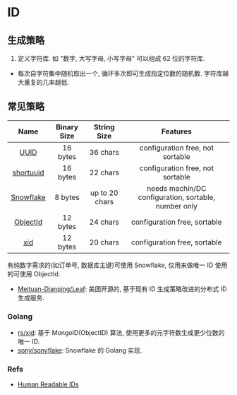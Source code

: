 # ID
## 生成策略
1. 定义字符库. 如 "数字, 大写字母, 小写字母" 可以组成 62 位的字符库.
* 每次自字符集中随机取出一个, 循环多次即可生成指定位数的随机数. 字符库越大重复的几率越低.

## 常见策略

| Name | Binary Size | String Size | Features |
| :-: | :-: | :-: | :-: |
| [UUID](https://en.wikipedia.org/wiki/Universally_unique_identifier) | 16 bytes | 36 chars | configuration free, not sortable |
| [shortuuid](https://github.com/skorokithakis/shortuuid) | 16 bytes | 22 chars | configuration free, not sortable |
| [Snowflake](https://blog.twitter.com/engineering/en_us/a/2010/announcing-snowflake.html) | 8 bytes | up to 20 chars | needs machin/DC configuration, sortable, number only |
| [ObjectId](https://docs.mongodb.com/manual/reference/method/ObjectId/) | 12 bytes | 24 chars | configuration free, sortable |
| [xid](https://github.com/rs/xid) | 12 bytes | 20 chars | configuration free, sortable |

有纯数字需求的(如订单号, 数据库主键)可使用 Snowflake, 仅用来做唯一 ID 使用的可使用 ObjectId.


* [Meituan-Dianping/Leaf](https://github.com/Meituan-Dianping/Leaf): 美团开源的, 基于现有 ID 生成策略改进的分布式 ID 生成服务.

### Golang
* [rs/xid](https://github.com/rs/xid): 基于 MongoID(ObjectID) 算法, 使用更多的元字符数生成更少位数的唯一 ID.
* [sony/sonyflake](https://github.com/sony/sonyflake): Snowflake 的 Golang 实现.

### Refs
* [Human Readable IDs](https://h13g.com/read?id=28)